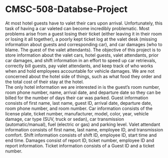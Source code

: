 # CMSC-508-Databse-Project
At most hotel guests have to valet their cars upon arrival. Unfortunately, this task of 
having a car valeted can become incredibly problematic. Most problems arise from a guest losing 
their ticket (either leaving it in their room or losing it all together), a poorly kept ticket log at the 
valet desk (missing information about guests and corresponding car), and car damages (who to 
blame. The guest of the valet attendants). The objective of this project is to store information 
about the valet cars, hotel guests, valet attendants, prior car damages, and shift information in an 
effort to speed up car retrievals, correctly bill guests, pay valet attendants, and keep track of who 
works when and hold employees accountable for vehicle damages. We are not concerned about 
the hotel side of things, such as what food they order and the total cost of their stay at the hotel.  
The only hotel information we are interested in is the guest’s room number, room phone 
number, name, arrival date, and departure date so they can be billed for the number of days their 
car was parked. Guest information consists of first name, last name, guest ID, arrival date, 
departure date, room phone number, and room number. Car information consists of the license 
plate, ticket number, manufacturer, model, color, year, vehicle damage, car type (SUV, truck or 
sedan), car transmission (automatic/manual), fuel (electric or gas) and parking level. Valet 
attendant information consists of first name, last name, employee ID, and transmission comfort. 
Shift information consists of shift ID, employee ID, start time and end time. Damages consist of 
report ID, ticket number, employee ID and report information. Ticket information consists of a 
Guest ID and a ticket number. 
